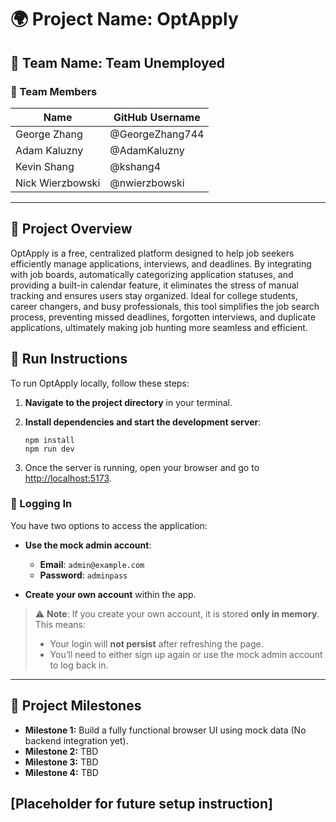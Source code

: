 # 🌍 Project Name: OptApply

## 🚀 Team Name: Team Unemployed

### 👥 Team Members
| Name             | GitHub Username |
|------------------|-----------------|
| George Zhang     | @GeorgeZhang744 |
| Adam Kaluzny     | @AdamKaluzny    |
| Kevin Shang      | @kshang4        |
| Nick Wierzbowski | @nwierzbowski   |

---

## 📌 Project Overview
OptApply is a free, centralized platform designed to help job seekers efficiently manage applications, interviews, and deadlines. By integrating with job boards, automatically categorizing application statuses, and providing a built-in calendar feature, it eliminates the stress of manual tracking and ensures users stay organized. Ideal for college students, career changers, and busy professionals, this tool simplifies the job search process, preventing missed deadlines, forgotten interviews, and duplicate applications, ultimately making job hunting more seamless and efficient.

## 🏃 Run Instructions
To run OptApply locally, follow these steps:

1. **Navigate to the project directory** in your terminal.

2. **Install dependencies and start the development server**:

   ```
   npm install
   npm run dev
   ```

4. Once the server is running, open your browser and go to [http://localhost:5173](http://localhost:5173).

### 🔐 Logging In

You have two options to access the application:

- **Use the mock admin account**:
  - **Email**: `admin@example.com`  
  - **Password**: `adminpass`

- **Create your own account** within the app.

> ⚠️ **Note**: If you create your own account, it is stored **only in memory**. This means:
> - Your login will **not persist** after refreshing the page.
> - You’ll need to either sign up again or use the mock admin account to log back in.

---

## 📅 Project Milestones
- **Milestone 1:** Build a fully functional browser UI using mock data (No backend integration yet).
- **Milestone 2:** TBD
- **Milestone 3:** TBD
- **Milestone 4:** TBD

## [Placeholder for future setup instruction]
